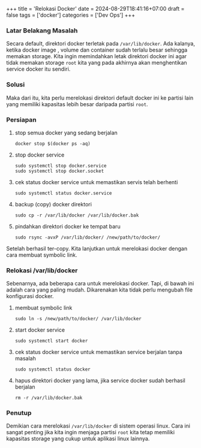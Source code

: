 +++
title = 'Relokasi Docker'
date = 2024-08-29T18:41:16+07:00
draft = false
tags = ['docker']
categories = ['Dev Ops']
+++

### Latar Belakang Masalah
Secara default, direktori docker terletak pada `/var/lib/docker`. Ada kalanya, ketika docker image , volume dan container sudah terlalu besar sehingga memakan storage. Kita ingin memindahkan letak direktori docker ini agar tidak memakan storage `root` kita yang pada akhirnya akan menghentikan service docker itu sendiri.

### Solusi
Maka dari itu, kita perlu merelokasi direktori default docker ini ke partisi lain yang memiliki kapasitas lebih besar daripada partisi `root`. 

### Persiapan

1. stop semua docker yang sedang berjalan
   
   `docker stop $(docker ps -aq)`

2. stop docker service

    `sudo systemctl stop docker.service` \
    `sudo systemctl stop docker.socket`

3. cek status docker service untuk memastikan servis telah berhenti

    `sudo systemctl status docker.service`

4. backup (copy) docker direktori

    `sudo cp -r /var/lib/docker /var/lib/docker.bak`


5. pindahkan direktori docker ke tempat baru

    `sudo rsync -avxP /var/lib/docker/ /new/path/to/docker/`

Setelah berhasil ter-copy. Kita lanjutkan untuk merelokasi docker dengan cara membuat symbolic link.

### Relokasi /var/lib/docker
Sebenarnya, ada beberapa cara untuk merelokasi docker. Tapi, di bawah ini adalah cara yang paling mudah. Dikarenakan kita tidak perlu mengubah file konfigurasi docker.

1. membuat symbolic link

    `sudo ln -s /new/path/to/docker/ /var/lib/docker`

2. start docker service

    `sudo systemctl start docker`

3. cek status docker service untuk memastikan service berjalan tanpa masalah 

    `sudo systemctl status docker`

4. hapus direktori docker yang lama, jika service docker sudah berhasil berjalan

    `rm -r /var/lib/docker.bak`

### Penutup
Demikian cara merelokasi `/var/lib/docker` di sistem operasi linux. Cara ini sangat penting jika kita ingin menjaga partisi `root` kita tetap memiliki kapasitas storage yang cukup untuk aplikasi linux lainnya. 